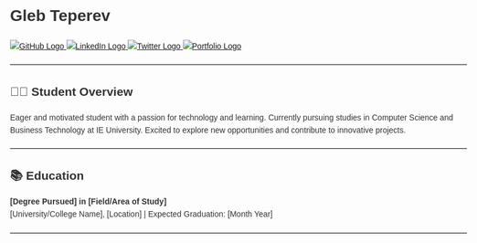 <!DOCTYPE html>
<html lang="en">

<head>
  <meta charset="UTF-8">
  <meta name="viewport" content="width=device-width, initial-scale=1.0">
  <title>Gleb Teperev - Student README</title>
  <style>
    body {
      font-family: 'Arial', sans-serif;
      line-height: 1.6;
      color: #333;
      max-width: 800px;
      margin: 0 auto;
    }

    h1, h2 {
      color: #0366d6;
    }

    hr {
      margin-top: 20px;
      margin-bottom: 20px;
      border: 0;
      border-top: 1px solid #ddd;
    }

    ul {
      list-style-type: none;
      padding: 0;
    }

    li {
      margin-bottom: 5px;
    }
  </style>
</head>

<body>

  <h1>Gleb Teperev</h1>

  <p>
    <a href="https://github.com/glebtepe">
      <img src="https://github.com/favicon.ico" alt="GitHub Logo">
    </a>
    <a href="https://www.linkedin.com/in/glebtepe">
      <img src="https://www.linkedin.com/favicon.ico" alt="LinkedIn Logo">
    </a>
    <a href="https://twitter.com/glebtepe">
      <img src="https://twitter.com/favicon.ico" alt="Twitter Logo">
    </a>
    <a href="https://www.glebtepeportfolio.com">
      <img src="link-to-your-portfolio-icon" alt="Portfolio Logo">
    </a>
  </p>

  <hr>

  <h2>👨‍🎓 Student Overview</h2>

  <p>
    Eager and motivated student with a passion for technology and learning. Currently pursuing studies in Computer Science and Business Technology at IE University. Excited to explore new opportunities and contribute to innovative projects.
  </p>

  <hr>

  <h2>📚 Education</h2>

  <p>
    <strong>[Degree Pursued] in [Field/Area of Study]</strong><br>
    [University/College Name], [Location] | Expected Graduation: [Month Year]
  </p>

  <hr>

  <!-- ... Add sections for Projects, Skills, Achievements, Certifications, Interests, and Contact ... -->

</body>

</html>


